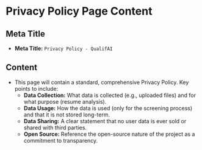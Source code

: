 # Privacy Policy Page Content

## Meta Title

- **Meta Title:** `Privacy Policy - QualifAI`

## Content

- This page will contain a standard, comprehensive Privacy Policy. Key points to include:
    - **Data Collection:** What data is collected (e.g., uploaded files) and for what purpose (resume analysis).
    - **Data Usage:** How the data is used (only for the screening process) and that it is not stored long-term.
    - **Data Sharing:** A clear statement that no user data is ever sold or shared with third parties.
    - **Open Source:** Reference the open-source nature of the project as a commitment to transparency.
